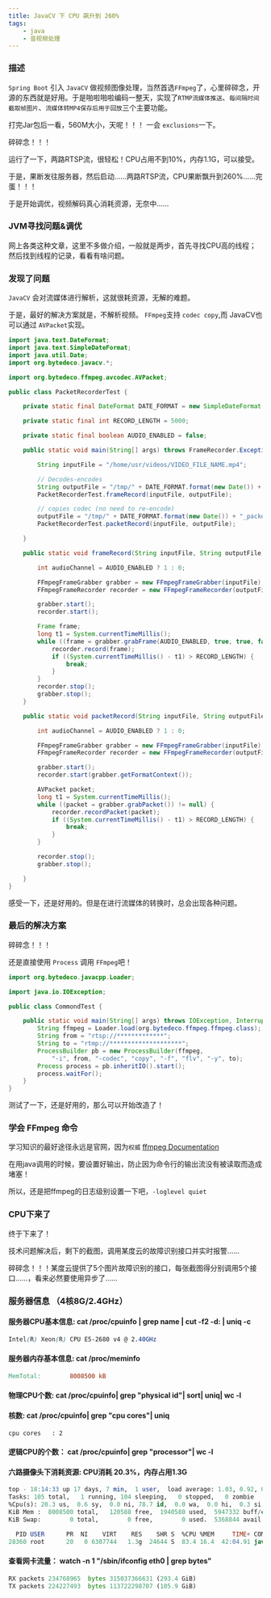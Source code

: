 ```yaml
---
title: JavaCV 下 CPU 飙升到 260%
tags: 
    - java
    - 音视频处理
---
```

### 描述

`Spring Boot` 引入 `JavaCV` 做视频图像处理，当然首选`FFmpeg`了，心里碎碎念，开源的东西就是好用。于是啪啦啪啦编码一整天，实现了`RTMP流媒体推送`、`每间隔时间截取帧图片`、`流媒体转MP4保存后用于回放`三个主要功能。

打完Jar包后一看，560M大小，天呢！！！ 一会 `exclusions`一下。

碎碎念！！！

运行了一下，两路RTSP流，很轻松！CPU占用不到10%，内存1.1G，可以接受。

于是，果断发往服务器，然后启动……两路RTSP流，CPU果断飘升到260%……完蛋！！！

于是开始调优，视频解码真心消耗资源，无奈中……

### JVM寻找问题&调优

网上各类这种文章，这里不多做介绍，一般就是两步，首先寻找CPU高的线程；然后找到线程的记录，看看有啥问题。

### 发现了问题

`JavaCV` 会对流媒体进行解析，这就很耗资源，无解的难题。

于是，最好的解决方案就是，不解析视频。  `FFmpeg`支持 `codec copy`,而 JavaCV也可以通过 `AVPacket`实现。

```java
import java.text.DateFormat;
import java.text.SimpleDateFormat;
import java.util.Date;
import org.bytedeco.javacv.*;

import org.bytedeco.ffmpeg.avcodec.AVPacket;

public class PacketRecorderTest {

    private static final DateFormat DATE_FORMAT = new SimpleDateFormat("yyyyMMdd__hhmmSSS");

    private static final int RECORD_LENGTH = 5000;

    private static final boolean AUDIO_ENABLED = false;

    public static void main(String[] args) throws FrameRecorder.Exception, FrameGrabber.Exception {

        String inputFile = "/home/usr/videos/VIDEO_FILE_NAME.mp4";

        // Decodes-encodes
        String outputFile = "/tmp/" + DATE_FORMAT.format(new Date()) + "_frameRecord.mp4";
        PacketRecorderTest.frameRecord(inputFile, outputFile);

        // copies codec (no need to re-encode)
        outputFile = "/tmp/" + DATE_FORMAT.format(new Date()) + "_packetRecord.mp4";
        PacketRecorderTest.packetRecord(inputFile, outputFile);

    }

    public static void frameRecord(String inputFile, String outputFile) throws FrameGrabber.Exception, FrameRecorder.Exception {

        int audioChannel = AUDIO_ENABLED ? 1 : 0;

        FFmpegFrameGrabber grabber = new FFmpegFrameGrabber(inputFile);
        FFmpegFrameRecorder recorder = new FFmpegFrameRecorder(outputFile, 1280, 720, audioChannel);

        grabber.start();
        recorder.start();

        Frame frame;
        long t1 = System.currentTimeMillis();
        while ((frame = grabber.grabFrame(AUDIO_ENABLED, true, true, false)) != null) {
            recorder.record(frame);
            if ((System.currentTimeMillis() - t1) > RECORD_LENGTH) {
                break;
            }
        }
        recorder.stop();
        grabber.stop();
    }

    public static void packetRecord(String inputFile, String outputFile) throws FrameGrabber.Exception, FrameRecorder.Exception {

        int audioChannel = AUDIO_ENABLED ? 1 : 0;

        FFmpegFrameGrabber grabber = new FFmpegFrameGrabber(inputFile);
        FFmpegFrameRecorder recorder = new FFmpegFrameRecorder(outputFile, 1280, 720, audioChannel);

        grabber.start();
        recorder.start(grabber.getFormatContext());

        AVPacket packet;
        long t1 = System.currentTimeMillis();
        while ((packet = grabber.grabPacket()) != null) {
            recorder.recordPacket(packet);
            if ((System.currentTimeMillis() - t1) > RECORD_LENGTH) {
                break;
            }
        }

        recorder.stop();
        grabber.stop();

    }
}
```

感受一下，还是好用的。但是在进行流媒体的转换时，总会出现各种问题。

### 最后的解决方案

碎碎念！！！

还是直接使用 `Process` 调用 `FFmpeg`吧！

```java
import org.bytedeco.javacpp.Loader;

import java.io.IOException;

public class CommondTest {

    public static void main(String[] args) throws IOException, InterruptedException {
        String ffmpeg = Loader.load(org.bytedeco.ffmpeg.ffmpeg.class);
        String from = "rtsp://*************";
        String to = "rtmp://********************";
        ProcessBuilder pb = new ProcessBuilder(ffmpeg,
            "-i", from, "-codec", "copy", "-f", "flv", "-y", to);
        Process process = pb.inheritIO().start();
        process.waitFor();
    }
}
```

测试了一下，还是好用的，那么可以开始改造了！

### 学会 FFmpeg 命令

学习知识的最好途径永远是官网，因为`权威` [ffmpeg Documentation](https://link.juejin.cn?target=https%3A%2F%2Fffmpeg.org%2Fffmpeg-all.html%23Main-options)

在用java调用的时候，要设置好输出，防止因为命令行的输出流没有被读取而造成堵塞！

所以，还是把ffmpeg的日志级别设置一下吧，`-loglevel quiet`

### CPU下来了

终于下来了！

技术问题解决后，剩下的截图，调用某度云的故障识别接口并实时报警……

碎碎念！！！某度云提供了5个图片故障识别的接口，每张截图得分别调用5个接口……，看来必然要使用异步了……

### 服务器信息 （4核8G/2.4GHz）

#### 服务器CPU基本信息: cat /proc/cpuinfo | grep name | cut -f2 -d: | uniq -c

```scss
Intel(R) Xeon(R) CPU E5-2680 v4 @ 2.40GHz
```

#### 服务器内存基本信息: cat /proc/meminfo

```makefile
MemTotal:        8008500 kB
```

#### 物理CPU个数: cat /proc/cpuinfo| grep "physical id"| sort| uniq| wc -l

#### 核数: cat /proc/cpuinfo| grep "cpu cores"| uniq

```
cpu cores	: 2
```

#### 逻辑CPU的个数： cat /proc/cpuinfo| grep "processor"| wc -l

#### 六路摄像头下消耗资源: CPU消耗 20.3%，内存占用1.3G

```sql
top - 18:14:33 up 17 days, 7 min,  1 user,  load average: 1.03, 0.92, 0.80
Tasks: 105 total,   1 running, 104 sleeping,   0 stopped,   0 zombie
%Cpu(s): 20.3 us,  0.6 sy,  0.0 ni, 78.7 id,  0.0 wa,  0.0 hi,  0.3 si,  0.1 st
KiB Mem :  8008500 total,   120588 free,  1940580 used,  5947332 buff/cache
KiB Swap:        0 total,        0 free,        0 used.  5368844 avail Mem

  PID USER      PR  NI    VIRT    RES    SHR S  %CPU %MEM     TIME+ COMMAND
28360 root      20   0 6307744   1.3g  24644 S  83.4 16.4  42:04.91 java
```

#### 查看网卡流量： watch -n 1 "/sbin/ifconfig eth0 | grep bytes"

```python
RX packets 234768965  bytes 315037366631 (293.4 GiB)
TX packets 224227493  bytes 113722298707 (105.9 GiB)
```



